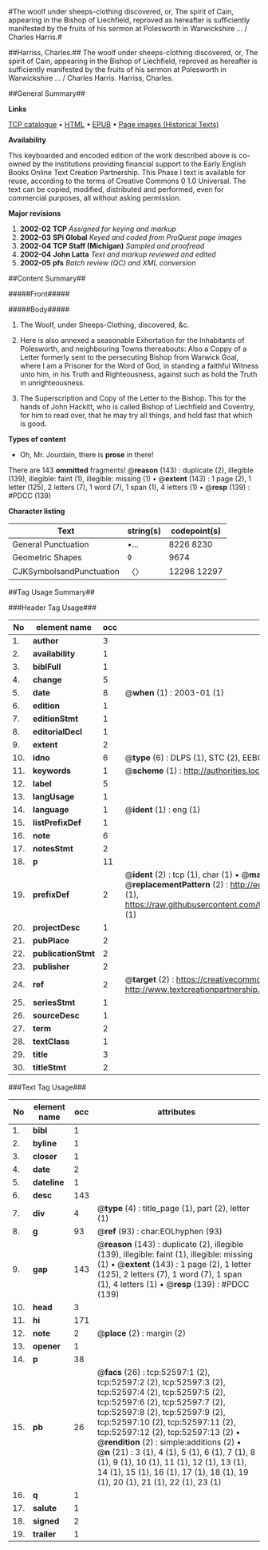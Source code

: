 #The woolf under sheeps-clothing discovered, or, The spirit of Cain, appearing in the Bishop of Liechfield, reproved as hereafter is sufficiently manifested by the fruits of his sermon at Polesworth in Warwickshire ... / Charles Harris.#

##Harriss, Charles.##
The woolf under sheeps-clothing discovered, or, The spirit of Cain, appearing in the Bishop of Liechfield, reproved as hereafter is sufficiently manifested by the fruits of his sermon at Polesworth in Warwickshire ... / Charles Harris.
Harriss, Charles.

##General Summary##

**Links**

[TCP catalogue](http://www.ota.ox.ac.uk/tcp/)  • 
[HTML](http://tei.it.ox.ac.uk/tcp/Texts-HTML/free/A45/A45698.html)  • 
[EPUB](http://tei.it.ox.ac.uk/tcp/Texts-EPUB/free/A45/A45698.epub) • 
[Page images (Historical Texts)](https://data.historicaltexts.jisc.ac.uk/view?pubId=eebo-12018902e&pageId=eebo-12018902e-52597-1)

**Availability**

This keyboarded and encoded edition of the
	       work described above is co-owned by the institutions
	       providing financial support to the Early English Books
	       Online Text Creation Partnership. This Phase I text is
	       available for reuse, according to the terms of Creative
	       Commons 0 1.0 Universal. The text can be copied,
	       modified, distributed and performed, even for
	       commercial purposes, all without asking permission.

**Major revisions**

1. __2002-02__ __TCP__ *Assigned for keying and markup*
1. __2002-03__ __SPi Global__ *Keyed and coded from ProQuest page images*
1. __2002-04__ __TCP Staff (Michigan)__ *Sampled and proofread*
1. __2002-04__ __John Latta__ *Text and markup reviewed and edited*
1. __2002-05__ __pfs__ *Batch review (QC) and XML conversion*

##Content Summary##

#####Front#####

#####Body#####

1. The Woolf, under Sheeps-Clothing, discovered, &c.

1. Here is also annexed a seasonable Exhortation for the Inhabitants of Polesworth, and neighbouring Towns thereabouts: Also a Coppy of a Letter formerly sent to the persecuting Bishop from Warwick Goal, where I am a Prisoner for the Word of God, in standing a faithful Witness unto him, in his Truth and Righteousness, against such as hold the Truth in unrighteousness.

1. The Superscription and Copy of the Letter to the Bishop. This for the hands of John Hackitt, who is called Bishop of Liechfield and Coventry, for him to read over, that he may try all things, and hold fast that which is good.

**Types of content**

  * Oh, Mr. Jourdain, there is **prose** in there!

There are 143 **ommitted** fragments! 
 @__reason__ (143) : duplicate (2), illegible (139), illegible: faint (1), illegible: missing (1)  •  @__extent__ (143) : 1 page (2), 1 letter (125), 2 letters (7), 1 word (7), 1 span (1), 4 letters (1)  •  @__resp__ (139) : #PDCC (139)

**Character listing**


|Text|string(s)|codepoint(s)|
|---|---|---|
|General Punctuation|•…|8226 8230|
|Geometric Shapes|◊|9674|
|CJKSymbolsandPunctuation|〈〉|12296 12297|

##Tag Usage Summary##

###Header Tag Usage###

|No|element name|occ|attributes|
|---|---|---|---|
|1.|__author__|3||
|2.|__availability__|1||
|3.|__biblFull__|1||
|4.|__change__|5||
|5.|__date__|8| @__when__ (1) : 2003-01 (1)|
|6.|__edition__|1||
|7.|__editionStmt__|1||
|8.|__editorialDecl__|1||
|9.|__extent__|2||
|10.|__idno__|6| @__type__ (6) : DLPS (1), STC (2), EEBO-CITATION (1), OCLC (1), VID (1)|
|11.|__keywords__|1| @__scheme__ (1) : http://authorities.loc.gov/ (1)|
|12.|__label__|5||
|13.|__langUsage__|1||
|14.|__language__|1| @__ident__ (1) : eng (1)|
|15.|__listPrefixDef__|1||
|16.|__note__|6||
|17.|__notesStmt__|2||
|18.|__p__|11||
|19.|__prefixDef__|2| @__ident__ (2) : tcp (1), char (1)  •  @__matchPattern__ (2) : ([0-9\-]+):([0-9IVX]+) (1), (.+) (1)  •  @__replacementPattern__ (2) : http://eebo.chadwyck.com/downloadtiff?vid=$1&page=$2 (1), https://raw.githubusercontent.com/textcreationpartnership/Texts/master/tcpchars.xml#$1 (1)|
|20.|__projectDesc__|1||
|21.|__pubPlace__|2||
|22.|__publicationStmt__|2||
|23.|__publisher__|2||
|24.|__ref__|2| @__target__ (2) : https://creativecommons.org/publicdomain/zero/1.0/ (1), http://www.textcreationpartnership.org/docs/. (1)|
|25.|__seriesStmt__|1||
|26.|__sourceDesc__|1||
|27.|__term__|2||
|28.|__textClass__|1||
|29.|__title__|3||
|30.|__titleStmt__|2||


###Text Tag Usage###

|No|element name|occ|attributes|
|---|---|---|---|
|1.|__bibl__|1||
|2.|__byline__|1||
|3.|__closer__|1||
|4.|__date__|2||
|5.|__dateline__|1||
|6.|__desc__|143||
|7.|__div__|4| @__type__ (4) : title_page (1), part (2), letter (1)|
|8.|__g__|93| @__ref__ (93) : char:EOLhyphen (93)|
|9.|__gap__|143| @__reason__ (143) : duplicate (2), illegible (139), illegible: faint (1), illegible: missing (1)  •  @__extent__ (143) : 1 page (2), 1 letter (125), 2 letters (7), 1 word (7), 1 span (1), 4 letters (1)  •  @__resp__ (139) : #PDCC (139)|
|10.|__head__|3||
|11.|__hi__|171||
|12.|__note__|2| @__place__ (2) : margin (2)|
|13.|__opener__|1||
|14.|__p__|38||
|15.|__pb__|26| @__facs__ (26) : tcp:52597:1 (2), tcp:52597:2 (2), tcp:52597:3 (2), tcp:52597:4 (2), tcp:52597:5 (2), tcp:52597:6 (2), tcp:52597:7 (2), tcp:52597:8 (2), tcp:52597:9 (2), tcp:52597:10 (2), tcp:52597:11 (2), tcp:52597:12 (2), tcp:52597:13 (2)  •  @__rendition__ (2) : simple:additions (2)  •  @__n__ (21) : 3 (1), 4 (1), 5 (1), 6 (1), 7 (1), 8 (1), 9 (1), 10 (1), 11 (1), 12 (1), 13 (1), 14 (1), 15 (1), 16 (1), 17 (1), 18 (1), 19 (1), 20 (1), 21 (1), 22 (1), 23 (1)|
|16.|__q__|1||
|17.|__salute__|1||
|18.|__signed__|2||
|19.|__trailer__|1||
